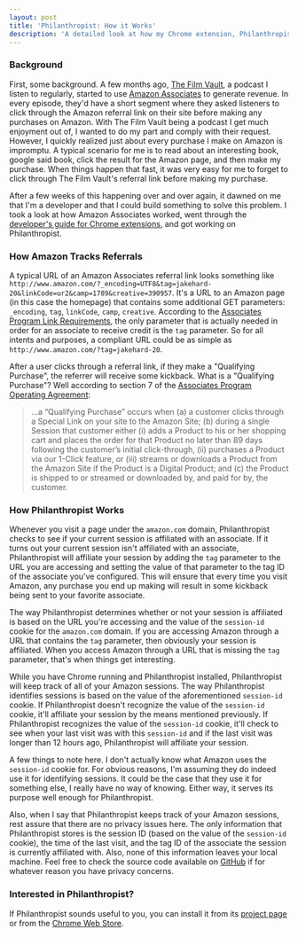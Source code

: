 ```yaml
---
layout: post
title: 'Philanthropist: How it Works'
description: 'A detailed look at how my Chrome extension, Philanthropist, works.'
---
```


### Background

First, some background. A few months ago, [The Film Vault](http://tfvpodcast.wordpress.com/), a podcast I listen to regularly, started to use [Amazon Associates](https://affiliate-program.amazon.com/) to generate revenue. In every episode, they'd have a short segment where they asked listeners to click through the Amazon referral link on their site before making any purchases on Amazon. With The Film Vault being a podcast I get much enjoyment out of, I wanted to do my part and comply with their request. However, I quickly realized just about every purchase I make on Amazon is impromptu. A typical scenario for me is to read about an interesting book, google said book, click the result for the Amazon page, and then make my purchase. When things happen that fast, it was very easy for me to forget to click through The Film Vault's referral link before making my purchase.

After a few weeks of this happening over and over again, it dawned on me that I'm a developer and that I could build something to solve this problem. I took a look at how Amazon Associates worked, went through the [developer's guide for Chrome extensions](http://code.google.com/chrome/extensions/devguide.html), and got working on Philanthropist.

### How Amazon Tracks Referrals

A typical URL of an Amazon Associates referral link looks something like `http://www.amazon.com/?_encoding=UTF8&tag=jakehard-20&linkCode=ur2&camp=1789&creative=390957`. It's a URL to an Amazon page (in this case the homepage) that contains some additional GET parameters: `_encoding`, `tag`, `linkCode`, `camp`, `creative`. According to the [Associates Program Link Requirements](https://affiliate-program.amazon.com/gp/associates/help/operating/linking?ie=UTF8&pf_rd_t=501&ref_=amb_link_353005802_6&pf_rd_m=ATVPDKIKX0DER&pf_rd_p=&pf_rd_s=assoc-center-1&pf_rd_r=&pf_rd_i=assoc_operating), the only parameter that is actually needed in order for an associate to receive credit is the `tag` parameter. So for all intents and purposes, a compliant URL could be as simple as `http://www.amazon.com/?tag=jakehard-20`.

After a user clicks through a referral link, if they make a "Qualifying Purchase", the referrer will receive some kickback. What is a "Qualifying Purchase"? Well according to section 7 of the [Associates Program Operating Agreement](https://affiliate-program.amazon.com/gp/associates/agreement?ie=UTF8&pf_rd_t=501&ref_=amb_link_84018271_7&pf_rd_m=ATVPDKIKX0DER&pf_rd_p=&pf_rd_s=assoc-right-1&pf_rd_r=&pf_rd_i=assoc_join_menu):

> ...a “Qualifying Purchase” occurs when (a) a customer clicks through a Special Link on your site to the Amazon Site; (b) during a single Session that customer either (i) adds a Product to his or her shopping cart and places the order for that Product no later than 89 days following the customer’s initial click-through, (ii) purchases a Product via our 1-Click feature, or (iii) streams or downloads a Product from the Amazon Site if the Product is a Digital Product; and (c) the Product is shipped to or streamed or downloaded by, and paid for by, the customer.

### How Philanthropist Works

Whenever you visit a page under the `amazon.com` domain, Philanthropist checks to see if your current session is affiliated with an associate. If it turns out your current session isn't affiliated with an associate, Philanthropist will affiliate your session by adding the `tag` parameter to the URL you are accessing and setting the value of that parameter to the tag ID of the associate you've configured. This will ensure that every time you visit Amazon, any purchase you end up making will result in some kickback being sent to your favorite associate.

The way Philanthropist determines whether or not your session is affiliated is based on the URL you're accessing and the value of the `session-id` cookie for the `amazon.com` domain. If you are accessing Amazon through a URL that contains the `tag` parameter, then obviously your session is affiliated. When you access Amazon through a URL that is missing the `tag` parameter, that's when things get interesting. 

While you have Chrome running and Philanthropist installed, Philanthropist will keep track of all of your Amazon sessions. The way Philanthropist identifies sessions is based on the value of the aforementioned `session-id` cookie. If Philanthropist doesn't recognize the value of the `session-id` cookie, it'll affiliate your session by the means mentioned previously. If Philanthropist recognizes the value of the `session-id` cookie, it'll check to see when your last visit was with this `session-id` and if the last visit was longer than 12 hours ago, Philanthropist will affiliate your session.

A few things to note here. I don't actually know what Amazon uses the `session-id` cookie for. For obvious reasons, I'm assuming they do indeed use it for identifying sessions. It could be the case that they use it for something else, I really have no way of knowing. Either way, it serves its purpose well enough for Philanthropist.

Also, when I say that Philanthropist keeps track of your Amazon sessions, rest assure that there are no privacy issues here. The only information that Philanthropist stores is the session ID (based on the value of the `session-id` cookie), the time of the last visit, and the tag ID of the associate the session is currently affiliated with. Also, none of this information leaves your local machine. Feel free to check the source code available on [GitHub](https://github.com/jharding/philanthropist) if for whatever reason you have privacy concerns.

### Interested in Philanthropist?

If Philanthropist sounds useful to you, you can install it from its [project page](http://thejakeharding.com/philanthropist) or from the [Chrome Web Store](https://chrome.google.com/webstore/detail/gpkiioplcncneimghhimiicknclmlodp).
